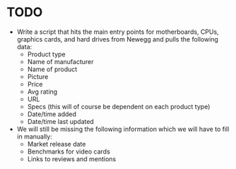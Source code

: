TODO
====

* Write a script that hits the main entry points for motherboards, CPUs, graphics cards, and hard drives from Newegg and pulls the following data:
  - Product type
  - Name of manufacturer
  - Name of product
  - Picture
  - Price
  - Avg rating
  - URL
  - Specs (this will of course be dependent on each product type)
  - Date/time added
  - Date/time last updated
* We will still be missing the following information which we will have to fill in manually:
  - Market release date
  - Benchmarks for video cards
  - Links to reviews and mentions